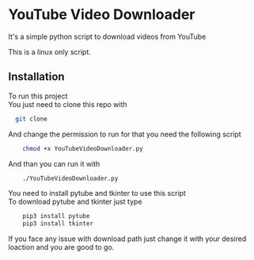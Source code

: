 
# YouTube Video Downloader

It's a simple python script to download videos from YouTube   

This is a linux only script.


## Installation 

To run this project   
You just need to clone this repo with

```bash
  git clone
```

And change the permission to run for that you need the following script
```bash
    chmod +x YouTubeVideoDownloader.py
```
And than you can run it with
```bash
    ./YouTubeVideoDownloader.py
```
You need to install pytube and tkinter to use this script   
To download pytube and tkinter just type

```bash
    pip3 install pytube 
    pip3 install tkinter
```

If you face any issue with download path just change it with your desired loaction and you are good to go.

